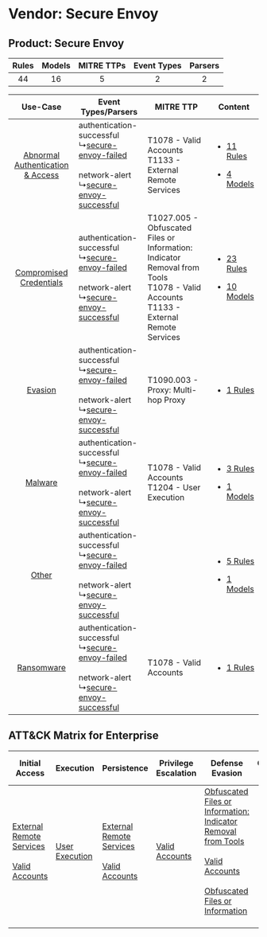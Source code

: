 Vendor: Secure Envoy
====================
Product: Secure Envoy
---------------------
| Rules | Models | MITRE TTPs | Event Types | Parsers |
|:-----:|:------:|:----------:|:-----------:|:-------:|
|  44   |   16   |     5      |      2      |    2    |

|    Use-Case    | Event Types/Parsers    | MITRE TTP    | Content    |
|:----:| ---- | ---- | ---- |
| [Abnormal Authentication & Access](../../../UseCases/uc_abnormal_authentication_&_access.md) |  authentication-successful<br> ↳[secure-envoy-failed](Ps/pC_secureenvoyfailed.md)<br><br> network-alert<br> ↳[secure-envoy-successful](Ps/pC_secureenvoysuccessful.md)<br> | T1078 - Valid Accounts<br>T1133 - External Remote Services<br>    | [<ul><li>11 Rules</li></ul><ul><li>4 Models</li></ul>](RM/r_m_secure_envoy_secure_envoy_Abnormal_Authentication_&_Access.md) |
|          [Compromised Credentials](../../../UseCases/uc_compromised_credentials.md)          |  authentication-successful<br> ↳[secure-envoy-failed](Ps/pC_secureenvoyfailed.md)<br><br> network-alert<br> ↳[secure-envoy-successful](Ps/pC_secureenvoysuccessful.md)<br> | T1027.005 - Obfuscated Files or Information: Indicator Removal from Tools<br>T1078 - Valid Accounts<br>T1133 - External Remote Services<br> | [<ul><li>23 Rules</li></ul><ul><li>10 Models</li></ul>](RM/r_m_secure_envoy_secure_envoy_Compromised_Credentials.md)         |
|    [Evasion](../../../UseCases/uc_evasion.md)    |  authentication-successful<br> ↳[secure-envoy-failed](Ps/pC_secureenvoyfailed.md)<br><br> network-alert<br> ↳[secure-envoy-successful](Ps/pC_secureenvoysuccessful.md)<br> | T1090.003 - Proxy: Multi-hop Proxy<br>    | [<ul><li>1 Rules</li></ul>](RM/r_m_secure_envoy_secure_envoy_Evasion.md)    |
|    [Malware](../../../UseCases/uc_malware.md)    |  authentication-successful<br> ↳[secure-envoy-failed](Ps/pC_secureenvoyfailed.md)<br><br> network-alert<br> ↳[secure-envoy-successful](Ps/pC_secureenvoysuccessful.md)<br> | T1078 - Valid Accounts<br>T1204 - User Execution<br>    | [<ul><li>3 Rules</li></ul><ul><li>1 Models</li></ul>](RM/r_m_secure_envoy_secure_envoy_Malware.md)    |
|    [Other](../../../UseCases/uc_other.md)    |  authentication-successful<br> ↳[secure-envoy-failed](Ps/pC_secureenvoyfailed.md)<br><br> network-alert<br> ↳[secure-envoy-successful](Ps/pC_secureenvoysuccessful.md)<br> |    | [<ul><li>5 Rules</li></ul><ul><li>1 Models</li></ul>](RM/r_m_secure_envoy_secure_envoy_Other.md)    |
|    [Ransomware](../../../UseCases/uc_ransomware.md)    |  authentication-successful<br> ↳[secure-envoy-failed](Ps/pC_secureenvoyfailed.md)<br><br> network-alert<br> ↳[secure-envoy-successful](Ps/pC_secureenvoysuccessful.md)<br> | T1078 - Valid Accounts<br>    | [<ul><li>1 Rules</li></ul>](RM/r_m_secure_envoy_secure_envoy_Ransomware.md)    |

ATT&CK Matrix for Enterprise
----------------------------
| Initial Access                                                                                                                                   | Execution                                                           | Persistence                                                                                                                                      | Privilege Escalation                                                | Defense Evasion                                                                                                                                                                                                                                                               | Credential Access | Discovery | Lateral Movement | Collection | Command and Control                                                                                                                       | Exfiltration | Impact |
| ------------------------------------------------------------------------------------------------------------------------------------------------ | ------------------------------------------------------------------- | ------------------------------------------------------------------------------------------------------------------------------------------------ | ------------------------------------------------------------------- | ----------------------------------------------------------------------------------------------------------------------------------------------------------------------------------------------------------------------------------------------------------------------------- | ----------------- | --------- | ---------------- | ---------- | ----------------------------------------------------------------------------------------------------------------------------------------- | ------------ | ------ |
| [External Remote Services](https://attack.mitre.org/techniques/T1133)<br><br>[Valid Accounts](https://attack.mitre.org/techniques/T1078)<br><br> | [User Execution](https://attack.mitre.org/techniques/T1204)<br><br> | [External Remote Services](https://attack.mitre.org/techniques/T1133)<br><br>[Valid Accounts](https://attack.mitre.org/techniques/T1078)<br><br> | [Valid Accounts](https://attack.mitre.org/techniques/T1078)<br><br> | [Obfuscated Files or Information: Indicator Removal from Tools](https://attack.mitre.org/techniques/T1027/005)<br><br>[Valid Accounts](https://attack.mitre.org/techniques/T1078)<br><br>[Obfuscated Files or Information](https://attack.mitre.org/techniques/T1027)<br><br> |                   |           |                  |            | [Proxy: Multi-hop Proxy](https://attack.mitre.org/techniques/T1090/003)<br><br>[Proxy](https://attack.mitre.org/techniques/T1090)<br><br> |              |        |